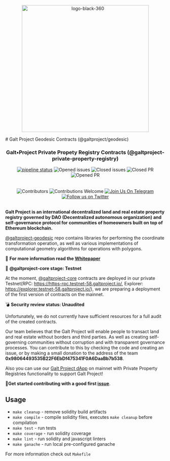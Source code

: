<p align="center"> <img src="https://github.com/galtproject/galtproject-docs/blob/master/images/Artboard2.png" alt="logo-black-360" width="400"/></p>
# Galt Project Geodesic Contracts (@galtproject/geodesic)



<h3 align="center">Galt•Project Private Propety Registry Contracts (@galtproject-private-property-registry)</h3>
<div align="center">
</div>

<div align="center">
<a href="https://travis-ci.org/galtspace/galtproject-geodesic" targe="_blank"><img alt="pipeline status" src="https://travis-ci.org/galtspace/galtproject-geodesic.svg?branch=master" /></a>
<img src="https://img.shields.io/github/issues-raw/galtproject/galtproject-geodesic.svg?color=green&style=flat-square" alt="Opened issues"/>
<img src="https://img.shields.io/github/issues-closed-raw/galtproject/galtproject-geodesic.svg?color=blue&style=flat-square" alt="Closed issues" />
<img src="https://img.shields.io/github/issues-pr-closed/galtproject/galtproject-geodesic.svg?color=green&style=flat-square" alt="Closed PR"/>
<img src="https://img.shields.io/github/issues-pr-raw/galtproject/galtproject-geodesic.svg?color=green&style=flat-square" alt="Opened PR"/>
</div>
<br/>
<br/>
<div align="center">
  <img src="https://img.shields.io/github/contributors/galtproject/galtproject-geodesic?style=flat-square" alt="Сontributors" />
  <img src="https://img.shields.io/badge/contributions-welcome-orange.svg?style=flat-square" alt="Contributions Welcome" />
  <a href="https://t.me/galtproject"><img src="https://img.shields.io/badge/Join%20Us%20On-Telegram-2599D2.svg?style=flat-square" alt="Join Us On Telegram" /></a>
  <a href="https://twitter.com/galtproject"><img src="https://img.shields.io/twitter/follow/galtproject?label=Follow&style=social" alt="Follow us on Twitter" /></a>
</div>
<br/>


**Galt Project is an international decentralized land and real estate property registry governed by DAO (Decentralized autonomous organization) and self-governance protocol for communities of homeowners built on top of Ethereum blockchain.**

[@galtproject-geodesic](https://github.com/galtproject/galtproject-geodesic) repo contains libraries for performing the coordinate transformation operation, as well as various implementations of computational geometry algorithms for operations with polygons.

:page_with_curl: **For more information read the [Whitepaper](https://github.com/galtproject/galtproject-docs/blob/master/en/Whitepaper.md)**

:construction: **@galtproject-core stage: Testnet**

At the moment, [@galtproject-core](https://github.com/galtproject/galtproject-core/) contracts are deployed in our private Testnet(RPC: https://https-rpc.testnet-58.galtproject.io/, Explorer: https://explorer.testnet-58.galtproject.io/), we are preparing a deployment of the first version of contracts on the mainnet.

:bomb: **Security review status: Unaudited**

Unfortunately, we do not currently have sufficient resources for a full audit of the created contracts. 

Our team believes that the Galt Project will enable people to transact land and real estate without borders and third parties. As well as creating self-governing communities without corruption and with transparent governance processes. 
You can contribute to this by checking the code and creating an issue, or by making a small donation to the address of the team **0x98064493535B22F6EbDf475341F0A6DaaBb7b538**.

Also you can use our [Galt Project dApp](https://app.galtproject.io/) on mainnet with Private Property Registries functionality to support Galt Project!

:memo:**Get started contributing with a good first [issue](https://github.com/galtproject/galtproject-core/issues)**.

## Usage

* `make cleanup` - remove solidity build artifacts
* `make compile` - compile solidity files, executes `make cleanup` before compilation
* `make test` - run tests
* `make coverage` - run solidity coverage
* `make lint` - run solidity and javascript linters
* `make ganache` - run local pre-configured ganache

For more information check out `Makefile`
